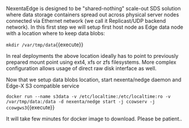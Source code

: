 NexentaEdge is designed to be "shared-nothing" scale-out SDS solution where data storage containers spread out across physical server nodes connected via Ethernet network (we call it Replicast/UDP backend network).
In this first step we will setup first host node as Edge data node with a location where to keep data blobs:

`
mkdir /var/tmp/data
`{{execute}}

In real deployments the above location ideally has to point to previously prepared mount point using ext4, xfs or zfs filesystems. More complex configuration allows usage of direct raw disk interface as well.

Now that we setup data blobs location, start nexenta/nedge daemon and Edge-X S3 compatible service

`
docker run --name s3data -v /etc/localtime:/etc/localtime:ro -v /var/tmp/data:/data -d nexenta/nedge start -j ccowserv -j ccowgws3
`{{execute}}

It will take few minutes for docker image to download. Please be patient..
